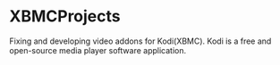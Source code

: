 # XBMCProjects


Fixing and developing video addons for Kodi(XBMC). Kodi is a free and open-source media player software application.
